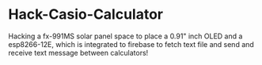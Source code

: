 # Hack-Casio-Calculator
Hacking a fx-991MS solar panel space to place a 0.91" inch OLED and a esp8266-12E, which is integrated to firebase to fetch text file and send and receive text message between calculators!
